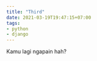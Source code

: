 ```yaml
---
title: "Third"
date: 2021-03-19T19:47:15+07:00
tags:
- python
- django
---
```

Kamu lagi ngapain hah?
